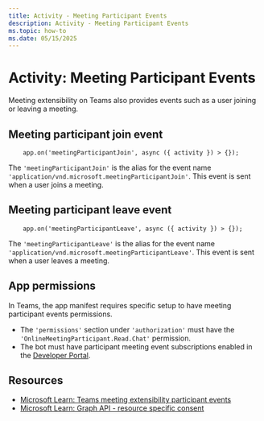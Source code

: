 ```yaml
---
title: Activity - Meeting Participant Events
description: Activity - Meeting Participant Events
ms.topic: how-to
ms.date: 05/15/2025
---
```


# Activity: Meeting Participant Events

Meeting extensibility on Teams also provides events such as a user joining or leaving a meeting.

## Meeting participant join event

```
    app.on('meetingParticipantJoin', async ({ activity }) > {});
```

The `'meetingParticipantJoin'` is the alias for the event name `'application/vnd.microsoft.meetingParticipantJoin'`. This event is sent when a user joins a meeting.

## Meeting participant leave event

```
    app.on('meetingParticipantLeave', async ({ activity }) > {});
```

The `'meetingParticipantLeave'` is the alias for the event name `'application/vnd.microsoft.meetingParticipantLeave'`. This event is sent when a user leaves a meeting.

## App permissions

In Teams, the app manifest requires specific setup to have meeting participant events permissions.

*   The `'permissions'` section under `'authorization'` must have the `'OnlineMeetingParticipant.Read.Chat'` permission.
*   The bot must have participant meeting event subscriptions enabled in the [Developer Portal](https://dev.teams.microsoft.com/).

## Resources

* [Microsoft Learn: Teams meeting extensibility participant events](/microsoftteams/platform/apps-in-teams-meetings/meeting-apps-apis#receive-meeting-participant-events)
* [Microsoft Learn: Graph API - resource specific consent](/microsoftteams/platform/graph-api/rsc/resource-specific-consent)